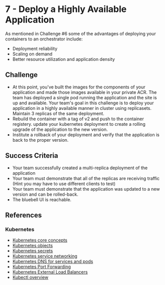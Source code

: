 # 7 - Deploy a Highly Available Application

As mentioned in Challenge #6 some of the advantages of deploying your containers to an orchestrator include:

- Deployment reliability
- Scaling on demand
- Better resource utilization and application density

## Challenge

- At this point, you've built the images for the components of your application and made those images available in your private ACR. The team has deployed a single pod running the application and the site is up and available. Your team's goal in this challenge is to deploy your application in a highly available manner in cluster using replicasets. Maintain 3 replicas of the same deployment.
- Rebuild the container with a tag of v2 and push to the container registery. update your kubernetes deployment to create a rolling upgrade of the application to the new version.
- Institute a rollback of your deployment and verify that the application is back to the proper version.

## Success Criteria

- Your team successfully created a multi-replica deployment of the application
- Your team must demonstrate that all of the replicas are receiving traffic (Hint you may have to use different clients to test)
- Your team must demonstrate that the application was updated to a new version and can be rolled-back.
- The bluebell UI is reachable.

## References

### Kubernetes

- [Kubernetes core concepts](https://docs.microsoft.com/en-us/azure/aks/concepts-clusters-workloads)
- [Kubernetes objects](https://kubernetes.io/docs/concepts/overview/working-with-objects/kubernetes-objects/)
- [Kubernetes secrets](https://kubernetes.io/docs/concepts/configuration/secret/)
- [Kubernetes service networking](https://kubernetes.io/docs/concepts/services-networking/)
- [Kubernetes DNS for services and pods](https://kubernetes.io/docs/concepts/services-networking/dns-pod-service/)
- [Kubernetes Port Forwarding](https://kubernetes.io/docs/tasks/access-application-cluster/port-forward-access-application-cluster/)
- [Kubernetes External Load Balancers](https://kubernetes.io/docs/tasks/access-application-cluster/create-external-load-balancer/)
- [Kubectl overview](https://kubernetes.io/docs/user-guide/kubectl-overview/)
